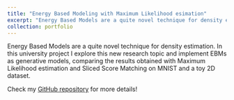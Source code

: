 ```yaml
---
title: "Energy Based Modeling with Maximum Likelihood esimation"
excerpt: "Energy Based Models are a quite novel technique for density estimation. In this university project I explore this new research topic and implement EBMs as generative models, comparing the results obtained with Maximum Likelihood estimation and Sliced Score Matching on MNIST and a toy 2D dataset."
collection: portfolio
---
```


Energy Based Models are a quite novel technique for density estimation. In this university project I explore this new research topic and implement EBMs as generative models, comparing the results obtained with Maximum Likelihood estimation and Sliced Score Matching on MNIST and a toy 2D dataset.

Check my <a href="https://github.com/matbun/EBM--Generative-Energy-Based-Modeling" target="_blank">GitHub repository</a> for more details! 
